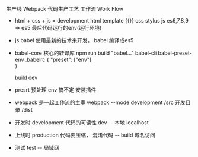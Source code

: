 生产线 Webpack 代码生产工艺 工作流 Work Flow

- html + css + js = development
  html  template {{}}
  css   stylus
  js    es6,7,8,9 => es5
最后代码运行的env(运行环境)

- js 
  babel
  使用最新的技术来开发， babel 编译成es5
  
- babel-core 核心的转译库 
  npm run build "babel..."
  babel-cli
  babel-preset-env .babelrc
  {                         <!-- 编译的环境 -->
    "preset": ["env"]  
  }

  build
  dev

- presrt 预处理
  env 搞不定 安装插件

- webpack 是一起工作流的主宰
  webpack --mode development
  /src 开发目录
  /dist 

- 开发时 development 代码的可读性 dev  -- 本地 localhost
- 上线时 production 代码要压缩， 混淆代码  -- build  域名访问
- 测试   test   -- 局域网